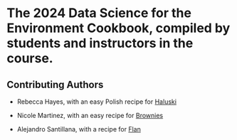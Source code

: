 # The 2024 Data Science for the Environment Cookbook, compiled by students and instructors in the course.  

## Contributing Authors

- Rebecca Hayes, with an easy Polish recipe for [Haluski](haluski.txt) 

- Nicole Martinez, with an easy recipe for [Brownies](brownies.txt) 


- Alejandro Santillana, with a recipe for [Flan](flan.txt)

